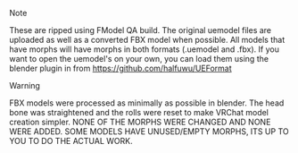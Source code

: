> [!NOTE]
> These are ripped using FModel QA build. The original uemodel files are uploaded as well as a converted FBX model when possible. All models that have morphs will have morphs in both formats (.uemodel and .fbx).
> If you want to open the uemodel's on your own, you can load them using the blender plugin in from https://github.com/halfuwu/UEFormat

> [!WARNING]
> FBX models were processed as minimally as possible in blender. The head bone was straightened and the rolls were reset to make VRChat model creation simpler. NONE OF THE MORPHS WERE CHANGED AND NONE WERE ADDED. SOME MODELS HAVE UNUSED/EMPTY MORPHS, ITS UP TO YOU TO DO THE ACTUAL WORK. 
